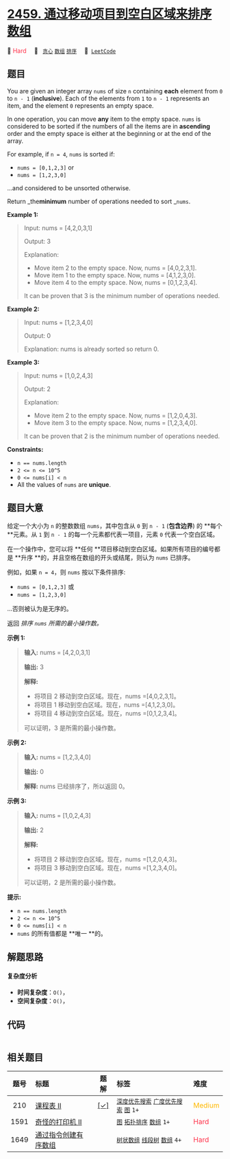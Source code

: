 # [2459. 通过移动项目到空白区域来排序数组](https://leetcode.com/problems/sort-array-by-moving-items-to-empty-space)

🔴 <font color=#ff334b>Hard</font>&emsp; 🔖&ensp; [`贪心`](/tag/greedy.md) [`数组`](/tag/array.md) [`排序`](/tag/sorting.md)&emsp; 🔗&ensp;[`LeetCode`](https://leetcode.com/problems/sort-array-by-moving-items-to-empty-space)

## 题目

You are given an integer array `nums` of size `n` containing **each** element
from `0` to `n - 1` (**inclusive**). Each of the elements from `1` to `n - 1`
represents an item, and the element `0` represents an empty space.

In one operation, you can move **any** item to the empty space. `nums` is
considered to be sorted if the numbers of all the items are in **ascending**
order and the empty space is either at the beginning or at the end of the
array.

For example, if `n = 4`, `nums` is sorted if:

  * `nums = [0,1,2,3]` or
  * `nums = [1,2,3,0]`

...and considered to be unsorted otherwise.

Return _the**minimum** number of operations needed to sort _`nums`.



**Example 1:**

> Input: nums = [4,2,0,3,1]
> 
> Output: 3
> 
> Explanation:
> - Move item 2 to the empty space. Now, nums = [4,0,2,3,1].
> - Move item 1 to the empty space. Now, nums = [4,1,2,3,0].
> - Move item 4 to the empty space. Now, nums = [0,1,2,3,4].
> 
> It can be proven that 3 is the minimum number of operations needed.

**Example 2:**

> Input: nums = [1,2,3,4,0]
> 
> Output: 0
> 
> Explanation: nums is already sorted so return 0.

**Example 3:**

> Input: nums = [1,0,2,4,3]
> 
> Output: 2
> 
> Explanation:
> - Move item 2 to the empty space. Now, nums = [1,2,0,4,3].
> - Move item 3 to the empty space. Now, nums = [1,2,3,4,0].
> 
> It can be proven that 2 is the minimum number of operations needed.

**Constraints:**

  * `n == nums.length`
  * `2 <= n <= 10^5`
  * `0 <= nums[i] < n`
  * All the values of `nums` are **unique**.


## 题目大意

给定一个大小为 `n` 的整数数组 `nums`，其中包含从 `0` 到 `n - 1` (**包含边界**) 的 **每个  **元素。从 `1` 到
`n - 1` 的每一个元素都代表一项目，元素 `0` 代表一个空白区域。

在一个操作中，您可以将 **任何  **项目移动到空白区域。如果所有项目的编号都是 **升序  **的，并且空格在数组的开头或结尾，则认为 `nums`
已排序。

例如，如果 `n = 4`，则 `nums` 按以下条件排序:

  * `nums = [0,1,2,3]` 或
  * `nums = [1,2,3,0]`

...否则被认为是无序的。

返回 _排序  `nums` 所需的最小操作数。_



**示例 1:**

> 
> 
> 
> 
> 
> **输入:** nums = [4,2,0,3,1]
> 
> **输出:** 3
> 
> **解释:**
> - 将项目 2 移动到空白区域。现在，nums =[4,0,2,3,1]。
> - 将项目 1 移动到空白区域。现在，nums =[4,1,2,3,0]。
> - 将项目 4 移动到空白区域。现在，nums =[0,1,2,3,4]。
> 
> 可以证明，3 是所需的最小操作数。
> 
> 

**示例 2:**

> 
> 
> 
> 
> 
> **输入:** nums = [1,2,3,4,0]
> 
> **输出:** 0
> 
> **解释:** nums 已经排序了，所以返回 0。

**示例 3:**

> 
> 
> 
> 
> 
> **输入:** nums = [1,0,2,4,3]
> 
> **输出:** 2
> 
> **解释:**
> - 将项目 2 移动到空白区域。现在，nums =[1,2,0,4,3]。
> - 将项目 3 移动到空白区域。现在，nums =[1,2,3,4,0]。
> 
> 可以证明，2 是所需的最小操作数。
> 
> 



**提示:**

  * `n == nums.length`
  * `2 <= n <= 10^5`
  * `0 <= nums[i] < n`
  * `nums` 的所有值都是 **唯一  **的。


## 解题思路

#### 复杂度分析

- **时间复杂度**：`O()`，
- **空间复杂度**：`O()`，

## 代码

```javascript

```

## 相关题目

<!-- prettier-ignore -->
| 题号 | 标题 | 题解 | 标签 | 难度 |
| :------: | :------ | :------: | :------ | :------ |
| 210 | [课程表 II](https://leetcode.com/problems/course-schedule-ii) | [[✓]](/problem/0210.md) |  [`深度优先搜索`](/tag/depth-first-search.md) [`广度优先搜索`](/tag/breadth-first-search.md) [`图`](/tag/graph.md) `1+` | <font color=#ffb800>Medium</font> |
| 1591 | [奇怪的打印机 II](https://leetcode.com/problems/strange-printer-ii) |  |  [`图`](/tag/graph.md) [`拓扑排序`](/tag/topological-sort.md) [`数组`](/tag/array.md) `1+` | <font color=#ff334b>Hard</font> |
| 1649 | [通过指令创建有序数组](https://leetcode.com/problems/create-sorted-array-through-instructions) |  |  [`树状数组`](/tag/binary-indexed-tree.md) [`线段树`](/tag/segment-tree.md) [`数组`](/tag/array.md) `4+` | <font color=#ff334b>Hard</font> |